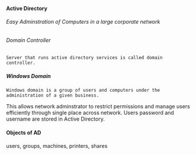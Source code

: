 
#### Active Directory 
###### Easy Adminstration of Computers in a large corporate network

###### Domain Controller
```
Server that runs active directory services is called domain controller.
```
##### Windows Domain
```
Windows domain is a group of users and computers under the administration of a given business.
```

This allows network adminstrator to restrict permissions and manage users efficiently through single place across network. Users password and username are stored in Active Directory.

#### Objects of AD
users, groups, machines, printers, shares

